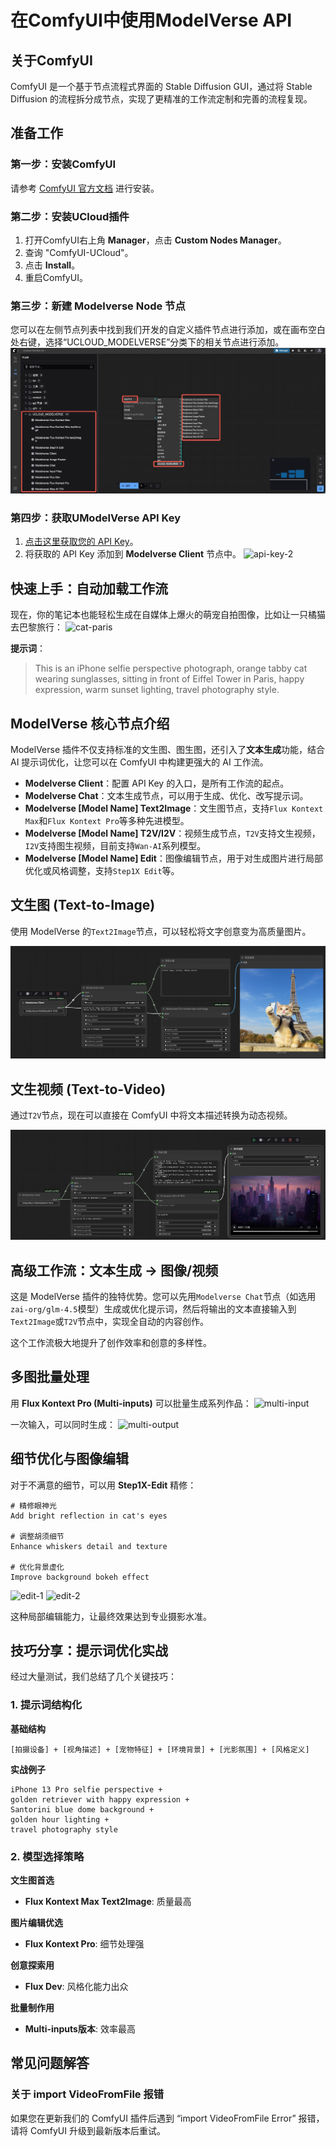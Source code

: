 # 在ComfyUI中使用ModelVerse API

## 关于ComfyUI
ComfyUI 是一个基于节点流程式界面的 Stable Diffusion GUI，通过将 Stable Diffusion 的流程拆分成节点，实现了更精准的工作流定制和完善的流程复现。

## 准备工作
### 第一步：安装ComfyUI
请参考 [ComfyUI 官方文档](https://www.comfy.org/zh-cn/) 进行安装。

### 第二步：安装UCloud插件
1. 打开ComfyUI右上角 **Manager**，点击 **Custom Nodes Manager**。
2. 查询 "ComfyUI-UCloud"。
3. 点击 **Install**。
4. 重启ComfyUI。

### 第三步：新建 Modelverse Node 节点
您可以在左侧节点列表中找到我们开发的自定义插件节点进行添加，或在画布空白处右键，选择“UCLOUD_MODELVERSE”分类下的相关节点进行添加。
![custome_nodes](/images/comfyui/custome_nodes.png)

### 第四步：获取UModelVerse API Key
1. [点击这里获取您的 API Key](https://console.ucloud.cn/modelverse/experience/api-keys)。
2. 将获取的 API Key 添加到 **Modelverse Client** 节点中。
![api-key-2](/images/comfyui/api_key_2.png)


## 快速上手：自动加载工作流
现在，你的笔记本也能轻松生成在自媒体上爆火的萌宠自拍图像，比如让一只橘猫去巴黎旅行：
![cat-paris](/images/comfyui/cat_paris.png)

**提示词**：
> This is an iPhone selfie perspective photograph, orange tabby cat wearing sunglasses, sitting in front of Eiffel Tower in Paris, happy expression, warm sunset lighting, travel photography style.

## ModelVerse 核心节点介绍
ModelVerse 插件不仅支持标准的文生图、图生图，还引入了**文本生成**功能，结合 AI 提示词优化，让您可以在 ComfyUI 中构建更强大的 AI 工作流。

- **Modelverse Client**：配置 API Key 的入口，是所有工作流的起点。
- **Modelverse Chat**：文本生成节点，可以用于生成、优化、改写提示词。
- **Modelverse [Model Name] Text2Image**：文生图节点，支持`Flux Kontext Max`和`Flux Kontext Pro`等多种先进模型。
- **Modelverse [Model Name] T2V/I2V**：视频生成节点，`T2V`支持文生视频，`I2V`支持图生视频，目前支持`Wan-AI`系列模型。
- **Modelverse [Model Name] Edit**：图像编辑节点，用于对生成图片进行局部优化或风格调整，支持`Step1X Edit`等。

## 文生图 (Text-to-Image)
使用 ModelVerse 的`Text2Image`节点，可以轻松将文字创意变为高质量图片。

![文生图工作流](/images/comfyui/text2image.png)

## 文生视频 (Text-to-Video)
通过`T2V`节点，现在可以直接在 ComfyUI 中将文本描述转换为动态视频。

![文生视频工作流](/images/comfyui/text2video.png)

## 高级工作流：文本生成 -> 图像/视频
这是 ModelVerse 插件的独特优势。您可以先用`Modelverse Chat`节点（如选用`zai-org/glm-4.5`模型）生成或优化提示词，然后将输出的文本直接输入到`Text2Image`或`T2V`节点中，实现全自动的内容创作。

这个工作流极大地提升了创作效率和创意的多样性。

## 多图批量处理
用 **Flux Kontext Pro (Multi-inputs)** 可以批量生成系列作品：
![multi-input](/images/comfyui/multi_input.png)

一次输入，可以同时生成：
![multi-output](/images/comfyui/multi_output.png)

## 细节优化与图像编辑
对于不满意的细节，可以用 **Step1X-Edit** 精修：

```
# 精修眼神光
Add bright reflection in cat's eyes

# 调整胡须细节
Enhance whiskers detail and texture

# 优化背景虚化
Improve background bokeh effect
```
![edit-1](/images/comfyui/edit_1.png)
![edit-2](/images/comfyui/edit_2.png)

这种局部编辑能力，让最终效果达到专业摄影水准。

## 技巧分享：提示词优化实战
经过大量测试，我们总结了几个关键技巧：

### 1. 提示词结构化
**基础结构**
```
[拍摄设备] + [视角描述] + [宠物特征] + [环境背景] + [光影氛围] + [风格定义]
```

**实战例子**
```
iPhone 13 Pro selfie perspective + 
golden retriever with happy expression + 
Santorini blue dome background + 
golden hour lighting + 
travel photography style
```

### 2. 模型选择策略
**文生图首选**
- **Flux Kontext Max Text2Image**: 质量最高

**图片编辑优选**
- **Flux Kontext Pro**: 细节处理强

**创意探索用**
- **Flux Dev**: 风格化能力出众

**批量制作用**
- **Multi-inputs版本**: 效率最高

## 常见问题解答

### 关于 import VideoFromFile 报错
如果您在更新我们的 ComfyUI 插件后遇到 “import VideoFromFile Error” 报错，请将 ComfyUI 升级到最新版本后重试。
